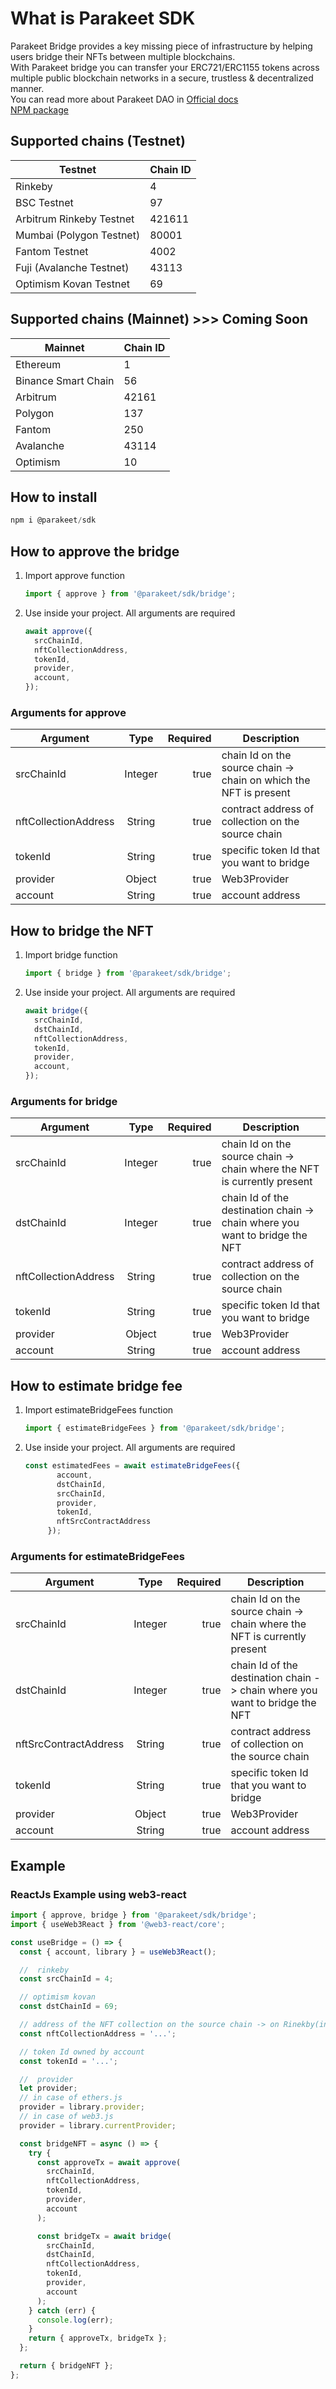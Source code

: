 # What is Parakeet SDK

Parakeet Bridge provides a key missing piece of infrastructure by helping users bridge their NFTs between multiple blockchains. <br />
With Parakeet bridge you can transfer your ERC721/ERC1155 tokens across multiple public blockchain networks in a secure, trustless & decentralized manner. <br />
You can read more about Parakeet DAO in [Official docs](https://docs.parakeetdao.com/overview/what-is-parakeet-dao) <br />
[NPM package](https://www.npmjs.com/package/@parakeet/sdk)

## Supported chains (Testnet)

| Testnet                  | Chain ID |
| ------------------------ | -------- |
| Rinkeby                  | 4        |
| BSC Testnet              | 97       |
| Arbitrum Rinkeby Testnet | 421611   |
| Mumbai (Polygon Testnet) | 80001    |
| Fantom Testnet           | 4002     |
| Fuji (Avalanche Testnet) | 43113    |
| Optimism Kovan Testnet   | 69       |

## Supported chains (Mainnet) >>> Coming Soon

| Mainnet             | Chain ID |
| ------------------- | -------- |
| Ethereum            | 1        |
| Binance Smart Chain | 56       |
| Arbitrum            | 42161    |
| Polygon             | 137      |
| Fantom              | 250      |
| Avalanche           | 43114    |
| Optimism            | 10       |

## How to install

```js
npm i @parakeet/sdk
```

## How to approve the bridge

1. Import approve function <br />

   ```js
   import { approve } from '@parakeet/sdk/bridge';
   ```

2. Use inside your project. All arguments are required <br />
   ```js
   await approve({
     srcChainId,
     nftCollectionAddress,
     tokenId,
     provider,
     account,
   });
   ```

### Arguments for approve

| Argument             |  Type   | Required | Description                                                       |
| -------------------- | :-----: | -------: | ----------------------------------------------------------------- |
| srcChainId           | Integer |     true | chain Id on the source chain -> chain on which the NFT is present |
| nftCollectionAddress | String  |     true | contract address of collection on the source chain                |
| tokenId              | String  |     true | specific token Id that you want to bridge                         |
| provider             | Object  |     true | Web3Provider                                                      |
| account              | String  |     true | account address                                                   |

## How to bridge the NFT

1. Import bridge function <br />

   ```js
   import { bridge } from '@parakeet/sdk/bridge';
   ```

2. Use inside your project. All arguments are required <br />
   ```js
   await bridge({
     srcChainId,
     dstChainId,
     nftCollectionAddress,
     tokenId,
     provider,
     account,
   });
   ```

### Arguments for bridge

| Argument             |  Type   | Required | Description                                                                 |
| -------------------- | :-----: | -------: | --------------------------------------------------------------------------- |
| srcChainId           | Integer |     true | chain Id on the source chain -> chain where the NFT is currently present    |
| dstChainId           | Integer |     true | chain Id of the destination chain -> chain where you want to bridge the NFT |
| nftCollectionAddress | String  |     true | contract address of collection on the source chain                          |
| tokenId              | String  |     true | specific token Id that you want to bridge                                   |
| provider             | Object  |     true | Web3Provider                                                                |
| account              | String  |     true | account address                                                             |

## How to estimate bridge fee

1. Import estimateBridgeFees function <br />

   ```js
   import { estimateBridgeFees } from '@parakeet/sdk/bridge';
   ```

2. Use inside your project. All arguments are required <br />
   ```js
   const estimatedFees = await estimateBridgeFees({
          account,
          dstChainId,
          srcChainId,
          provider,
          tokenId,
          nftSrcContractAddress
        });
   ```

### Arguments for estimateBridgeFees

| Argument             |  Type   | Required | Description                                                                 |
| -------------------- | :-----: | -------: | --------------------------------------------------------------------------- |
| srcChainId           | Integer |     true | chain Id on the source chain -> chain where the NFT is currently present    |
| dstChainId           | Integer |     true | chain Id of the destination chain -> chain where you want to bridge the NFT |
| nftSrcContractAddress | String  |     true | contract address of collection on the source chain                          |
| tokenId              | String  |     true | specific token Id that you want to bridge                                   |
| provider             | Object  |     true | Web3Provider                                                                |
| account              | String  |     true | account address                                                             |

## Example

### ReactJs Example using web3-react

```js
import { approve, bridge } from '@parakeet/sdk/bridge';
import { useWeb3React } from '@web3-react/core';

const useBridge = () => {
  const { account, library } = useWeb3React();

  //  rinkeby
  const srcChainId = 4;

  // optimism kovan
  const dstChainId = 69;

  // address of the NFT collection on the source chain -> on Rinekby(in this example)
  const nftCollectionAddress = '...';

  // token Id owned by account
  const tokenId = '...';

  //  provider
  let provider;
  // in case of ethers.js
  provider = library.provider;
  // in case of web3.js
  provider = library.currentProvider;

  const bridgeNFT = async () => {
    try {
      const approveTx = await approve(
        srcChainId,
        nftCollectionAddress,
        tokenId,
        provider,
        account
      );

      const bridgeTx = await bridge(
        srcChainId,
        dstChainId,
        nftCollectionAddress,
        tokenId,
        provider,
        account
      );
    } catch (err) {
      console.log(err);
    }
    return { approveTx, bridgeTx };
  };

  return { bridgeNFT };
};
```
